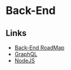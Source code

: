 # Back-End

## Links
- [Back-End RoadMap](https://roadmap.sh/backend)
- [GraphQL](/back-end/graphql/graphql.md)
- [NodeJS](/back-end/nodejs/nodejs.md)

